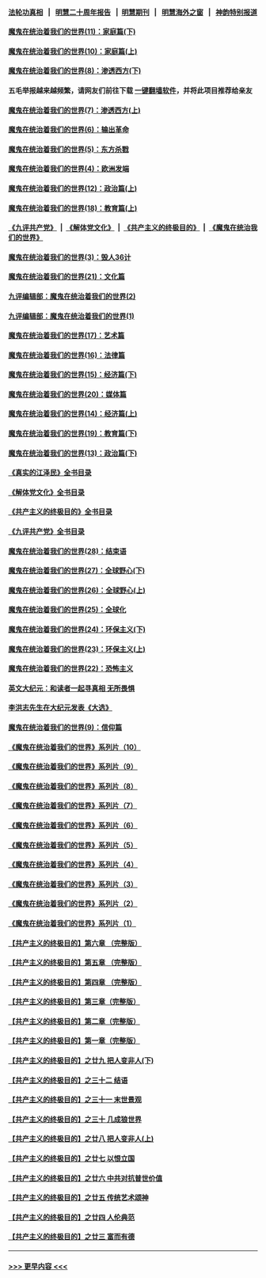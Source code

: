 #### [法轮功真相](https://github.com/gfw-breaker/truth/blob/master/README.md?t=0) &nbsp;&nbsp;|&nbsp;&nbsp; [明慧二十周年报告](https://github.com/gfw-breaker/mh-reports/blob/master/README.md?t=0) &nbsp;&nbsp;|&nbsp;&nbsp;[明慧期刊](https://github.com/gfw-breaker/mh-qikan) &nbsp;&nbsp;|&nbsp;&nbsp; [明慧海外之窗](https://github.com/gfw-breaker/mh-news/blob/master/README.md?t=0) &nbsp;&nbsp;|&nbsp;&nbsp; [神韵特别报道](https://github.com/gfw-breaker/mh-news/blob/master/shenyun.md?t=0)
#### [魔鬼在统治着我们的世界(11)：家庭篇(下)](../pages/nsc422/n10440961.md?t=12270043) 
#### [魔鬼在统治着我们的世界(10)：家庭篇(上)](../pages/nsc422/n10435448.md?t=12270043) 
#### [魔鬼在统治着我们的世界(8)：渗透西方(下)](../pages/nsc422/n10429603.md?t=12270043) 
#### 五毛举报越来越频繁，请网友们前往下载 [一键翻墙软件](https://github.com/gfw-breaker/ssr-accounts)，并将此项目推荐给亲友
#### [魔鬼在统治着我们的世界(7)：渗透西方(上)](../pages/nsc422/n10426013.md?t=12270043) 
#### [魔鬼在统治着我们的世界(6)：输出革命](../pages/nsc422/n10421536.md?t=12270043) 
#### [魔鬼在统治着我们的世界(5)：东方杀戮](../pages/nsc422/n10417707.md?t=12270043) 
#### [魔鬼在统治着我们的世界(4)：欧洲发端](../pages/nsc422/n10414890.md?t=12270043) 
#### [魔鬼在统治着我们的世界(12)：政治篇(上)](../pages/nsc422/n10444576.md?t=12270043) 
#### [魔鬼在统治着我们的世界(18)：教育篇(上)](../pages/nsc422/n10526970.md?t=12270043) 
#### [《九评共产党》](https://github.com/begood0513/9ping.md/blob/master/README.md) &nbsp;|&nbsp; [《解体党文化》](../../../../jtdwh.md/blob/master/README.md)  &nbsp;|&nbsp; [《共产主义的终极目的》](../../../../gczydzjmd.md/blob/master/README.md) &nbsp;|&nbsp; [《魔鬼在统治我们的世界》](../../../../mgztzwmdsj.md/blob/master/README.md) 
#### [魔鬼在统治着我们的世界(3)：毁人36计](../pages/nsc422/n10411583.md?t=12270043) 
#### [魔鬼在统治着我们的世界(21)：文化篇](../pages/nsc422/n10597706.md?t=12270043) 
#### [九评编辑部：魔鬼在统治着我们的世界(2)](../pages/nsc422/n10410036.md?t=12270043) 
#### [九评编辑部：魔鬼在统治着我们的世界(1)](../pages/nsc422/n10406825.md?t=12270043) 
#### [魔鬼在统治着我们的世界(17)：艺术篇](../pages/nsc422/n10499093.md?t=12270043) 
#### [魔鬼在统治着我们的世界(16)：法律篇](../pages/nsc422/n10485969.md?t=12270043) 
#### [魔鬼在统治着我们的世界(15)：经济篇(下)](../pages/nsc422/n10469975.md?t=12270043) 
#### [魔鬼在统治着我们的世界(20)：媒体篇](../pages/nsc422/n10586579.md?t=12270043) 
#### [魔鬼在统治着我们的世界(14)：经济篇(上)](../pages/nsc422/n10457370.md?t=12270043) 
#### [魔鬼在统治着我们的世界(19)：教育篇(下)](../pages/nsc422/n10564808.md?t=12270043) 
#### [魔鬼在统治着我们的世界(13)：政治篇(下)](../pages/nsc422/n10448270.md?t=12270043) 
#### [《真实的江泽民》全书目录](../pages/nsc422/n13721399.md?t=12270043) 
#### [《解体党文化》全书目录](../pages/nsc422/n13721157.md?t=12270043) 
#### [《共产主义的终极目的》全书目录](../pages/nsc422/n13721048.md?t=12270043) 
#### [《九评共产党》全书目录](../pages/nsc422/n13708085.md?t=12270043) 
#### [魔鬼在统治着我们的世界(28)：结束语](../pages/nsc422/n10936246.md?t=12270043) 
#### [魔鬼在统治着我们的世界(27)：全球野心(下)](../pages/nsc422/n10928319.md?t=12270043) 
#### [魔鬼在统治着我们的世界(26)：全球野心(上)](../pages/nsc422/n10900318.md?t=12270043) 
#### [魔鬼在统治着我们的世界(25)：全球化](../pages/nsc422/n10788205.md?t=12270043) 
#### [魔鬼在统治着我们的世界(24)：环保主义(下)](../pages/nsc422/n10695307.md?t=12270043) 
#### [魔鬼在统治着我们的世界(23)：环保主义(上)](../pages/nsc422/n10688613.md?t=12270043) 
#### [魔鬼在统治着我们的世界(22)：恐怖主义](../pages/nsc422/n10614727.md?t=12270043) 
#### [英文大纪元：和读者一起寻真相 无所畏惧](../pages/nsc422/n12542027.md?t=12270043) 
#### [李洪志先生在大纪元发表《大选》](../pages/nsc422/n12534746.md?t=12270043) 
#### [魔鬼在统治着我们的世界(9)：信仰篇](../pages/nsc422/n10432159.md?t=12270043) 
#### [《魔鬼在统治着我们的世界》系列片（10）](../pages/nsc422/n12292670.md?t=12270043) 
#### [《魔鬼在统治着我们的世界》系列片（9）](../pages/nsc422/n12290859.md?t=12270043) 
#### [《魔鬼在统治着我们的世界》系列片（8）](../pages/nsc422/n12287445.md?t=12270043) 
#### [《魔鬼在统治着我们的世界》系列片（7）](../pages/nsc422/n12283425.md?t=12270043) 
#### [《魔鬼在统治着我们的世界》系列片（6）](../pages/nsc422/n12282314.md?t=12270043) 
#### [《魔鬼在统治着我们的世界》系列片（5）](../pages/nsc422/n12281419.md?t=12270043) 
#### [《魔鬼在统治着我们的世界》系列片（4）](../pages/nsc422/n12274024.md?t=12270043) 
#### [《魔鬼在统治着我们的世界》系列片（3）](../pages/nsc422/n12271322.md?t=12270043) 
#### [《魔鬼在统治着我们的世界》系列片（2）](../pages/nsc422/n12269049.md?t=12270043) 
#### [《魔鬼在统治着我们的世界》系列片（1）](../pages/nsc422/n12267575.md?t=12270043) 
#### [【共产主义的终极目的】第六章 （完整版）](../pages/nsc422/n11428913.md?t=12270043) 
#### [【共产主义的终极目的】第五章 （完整版）](../pages/nsc422/n11428912.md?t=12270043) 
#### [【共产主义的终极目的】第四章 （完整版）](../pages/nsc422/n11428907.md?t=12270043) 
#### [【共产主义的终极目的】第三章（完整版）](../pages/nsc422/n11428848.md?t=12270043) 
#### [【共产主义的终极目的】第二章（完整版）](../pages/nsc422/n11428831.md?t=12270043) 
#### [【共产主义的终极目的】第一章（完整版）](../pages/nsc422/n11417651.md?t=12270043) 
#### [【共产主义的终极目的】之廿九 把人变非人(下)](../pages/nsc422/n11344140.md?t=12270043) 
#### [【共产主义的终极目的】之三十二 结语](../pages/nsc422/n11360535.md?t=12270043) 
#### [【共产主义的终极目的】之三十一 末世景观](../pages/nsc422/n11351129.md?t=12270043) 
#### [【共产主义的终极目的】之三十 几成狼世界](../pages/nsc422/n11348280.md?t=12270043) 
#### [【共产主义的终极目的】之廿八 把人变非人(上)](../pages/nsc422/n11340492.md?t=12270043) 
#### [【共产主义的终极目的】之廿七 以恨立国](../pages/nsc422/n11336944.md?t=12270043) 
#### [【共产主义的终极目的】之廿六 中共对抗普世价值](../pages/nsc422/n11324785.md?t=12270043) 
#### [【共产主义的终极目的】之廿五 传统艺术颂神](../pages/nsc422/n11296396.md?t=12270043) 
#### [【共产主义的终极目的】之廿四 人伦典范](../pages/nsc422/n11296397.md?t=12270043) 
#### [【共产主义的终极目的】之廿三 富而有德](../pages/nsc422/n11283598.md?t=12270043) 

----
#### [ >>> 更早内容 <<< ](../indexes/nsc422-earlier.md)

